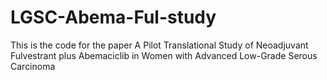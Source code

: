 # LGSC-Abema-Ful-study
This is the code for the paper A Pilot Translational Study of Neoadjuvant Fulvestrant plus Abemaciclib in Women with Advanced Low-Grade Serous Carcinoma
